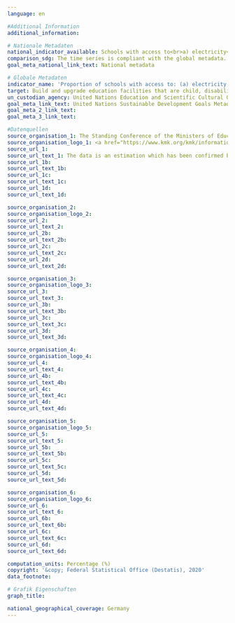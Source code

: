 ```yaml
---
language: en

#Additional Information
additional_information: 

# Nationale Metadaten
national_indicator_available: Schools with access to<br>a) electricity<br>b) the Internet for pedagogical purposes<br>c) computers for pedagogical purposes<br>d) adapted infrastructure and materials for students with disabilities<br>e) basic drinking water<br>f) single-sex basic sanitation facilities<br>g) basic handwashing facilities (as per the WASH indicator definitions)
comparison_sdg: The time series is compliant with the global metadata.
goal_meta_national_link_text: National metadata

# Globale Metadaten
indicator_name: 'Proportion of schools with access to: (a) electricity; (b) the Internet for pedagogical purposes; (c) computers for pedagogical purposes; (d) adapted infrastructure and materials for students with disabilities; (e) basic drinking water; (f) single-sex basic sanitation facilities; and (g) basic handwashing facilities (as per the WASH indicator definitions)'
target: Build and upgrade education facilities that are child, disability and gender sensitive and provide safe, non-violent, inclusive and effective learning environments for all
un_custodian_agency: United Nations Education and Scientific Cultural Organisation - Institute of Statistics (UNESCO-UIS)
goal_meta_link_text: United Nations Sustainable Development Goals Metadata
goal_meta_2_link_text: 
goal_meta_3_link_text: 

#Datenquellen
source_organisation_1: The Standing Conference of the Ministers of Education and Cultural Affairs of the Länder in the Federal Republic of Germany
source_organisation_logo_1: <a href="https://www.kmk.org/kmk/information-in-english.html"><img src="https://g205sdgs.github.io/sdg-indicators/public/OrgImgEnkmk.png" alt="Logo kmk" style="height:60px; width:148px" /></a>
source_url_1: 
source_url_text_1: The data is an estimation which has been confirmed by the Standing Conference of the Ministers of Education and Cultural Affairs of the Länder in the Federal Republic of Germany (KMK)
source_url_1b: 
source_url_text_1b: 
source_url_1c: 
source_url_text_1c: 
source_url_1d: 
source_url_text_1d: 

source_organisation_2: 
source_organisation_logo_2: 
source_url_2: 
source_url_text_2: 
source_url_2b: 
source_url_text_2b: 
source_url_2c: 
source_url_text_2c: 
source_url_2d: 
source_url_text_2d: 

source_organisation_3: 
source_organisation_logo_3: 
source_url_3: 
source_url_text_3: 
source_url_3b: 
source_url_text_3b: 
source_url_3c: 
source_url_text_3c: 
source_url_3d: 
source_url_text_3d: 

source_organisation_4: 
source_organisation_logo_4: 
source_url_4: 
source_url_text_4: 
source_url_4b: 
source_url_text_4b: 
source_url_4c: 
source_url_text_4c: 
source_url_4d: 
source_url_text_4d: 

source_organisation_5: 
source_organisation_logo_5: 
source_url_5: 
source_url_text_5: 
source_url_5b: 
source_url_text_5b: 
source_url_5c: 
source_url_text_5c: 
source_url_5d: 
source_url_text_5d: 

source_organisation_6: 
source_organisation_logo_6: 
source_url_6: 
source_url_text_6: 
source_url_6b: 
source_url_text_6b: 
source_url_6c: 
source_url_text_6c: 
source_url_6d: 
source_url_text_6d: 

computation_units: Percentage (%)
copyright: '&copy; Federal Statistical Office (Destatis), 2020'
data_footnote: 

# Grafik Eigenschaften
graph_title: 

national_geographical_coverage: Germany
---
```


